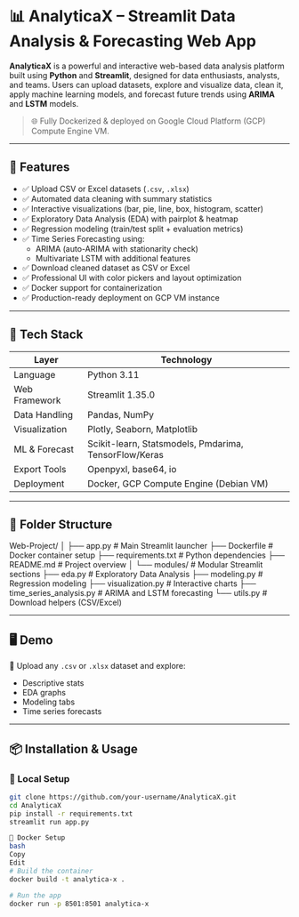 # 📊 AnalyticaX – Streamlit Data Analysis & Forecasting Web App

**AnalyticaX** is a powerful and interactive web-based data analysis platform built using **Python** and **Streamlit**, designed for data enthusiasts, analysts, and teams. Users can upload datasets, explore and visualize data, clean it, apply machine learning models, and forecast future trends using **ARIMA** and **LSTM** models.

> 🌐 Fully Dockerized & deployed on Google Cloud Platform (GCP) Compute Engine VM.

---

## 🚀 Features

- ✅ Upload CSV or Excel datasets (`.csv`, `.xlsx`)  
- ✅ Automated data cleaning with summary statistics  
- ✅ Interactive visualizations (bar, pie, line, box, histogram, scatter)  
- ✅ Exploratory Data Analysis (EDA) with pairplot & heatmap  
- ✅ Regression modeling (train/test split + evaluation metrics)  
- ✅ Time Series Forecasting using:
  - ARIMA (auto-ARIMA with stationarity check)
  - Multivariate LSTM with additional features  
- ✅ Download cleaned dataset as CSV or Excel  
- ✅ Professional UI with color pickers and layout optimization  
- ✅ Docker support for containerization  
- ✅ Production-ready deployment on GCP VM instance

---

## 🧰 Tech Stack

| Layer         | Technology                                   |
|---------------|-----------------------------------------------|
| Language      | Python 3.11                                   |
| Web Framework | Streamlit 1.35.0                              |
| Data Handling | Pandas, NumPy                                 |
| Visualization | Plotly, Seaborn, Matplotlib                   |
| ML & Forecast | Scikit-learn, Statsmodels, Pmdarima, TensorFlow/Keras |
| Export Tools  | Openpyxl, base64, io                          |
| Deployment    | Docker, GCP Compute Engine (Debian VM)        |

---

## 📂 Folder Structure

Web-Project/
│
├── app.py # Main Streamlit launcher
├── Dockerfile # Docker container setup
├── requirements.txt # Python dependencies
├── README.md # Project overview
│
└── modules/ # Modular Streamlit sections
├── eda.py # Exploratory Data Analysis
├── modeling.py # Regression modeling
├── visualization.py # Interactive charts
├── time_series_analysis.py # ARIMA and LSTM forecasting
└── utils.py # Download helpers (CSV/Excel)


---

## 🖥️ Demo

🧪 Upload any `.csv` or `.xlsx` dataset and explore:
- Descriptive stats
- EDA graphs
- Modeling tabs
- Time series forecasts

---

## 📦 Installation & Usage

### 🔧 Local Setup

```bash
git clone https://github.com/your-username/AnalyticaX.git
cd AnalyticaX
pip install -r requirements.txt
streamlit run app.py

🐳 Docker Setup
bash
Copy
Edit
# Build the container
docker build -t analytica-x .

# Run the app
docker run -p 8501:8501 analytica-x


